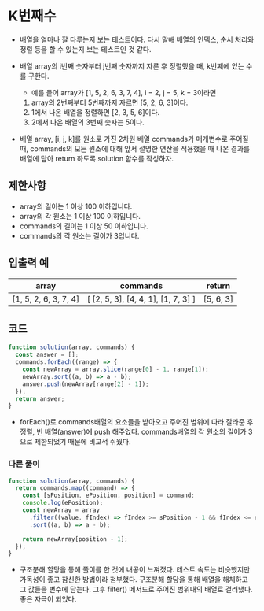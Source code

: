 # K번째수

- 배열을 얼마나 잘 다루는지 보는 테스트이다. 다시 말해 배열의 인덱스, 순서 처리와 정렬 등을 할 수 있는지 보는 테스트인 것 같다.
- 배열 array의 i번째 숫자부터 j번째 숫자까지 자른 후 정렬했을 때, k번째에 있는 수를 구한다.

  - 예를 들어 array가 [1, 5, 2, 6, 3, 7, 4], i = 2, j = 5, k = 3이라면

  1. array의 2번째부터 5번째까지 자르면 [5, 2, 6, 3]이다.
  2. 1에서 나온 배열을 정렬하면 [2, 3, 5, 6]이다.
  3. 2에서 나온 배열의 3번째 숫자는 5이다.

- 배열 array, [i, j, k]를 원소로 가진 2차원 배열 commands가 매개변수로 주어질 때, commands의 모든 원소에 대해 앞서 설명한 연산을 적용했을 때 나온 결과를 배열에 담아 return 하도록 solution 함수를 작성하자.

## 제한사항

- array의 길이는 1 이상 100 이하입니다.
- array의 각 원소는 1 이상 100 이하입니다.
- commands의 길이는 1 이상 50 이하입니다.
- commands의 각 원소는 길이가 3입니다.

## 입출력 예

| array                 | commands                            | return    |
| --------------------- | ----------------------------------- | --------- |
| [1, 5, 2, 6, 3, 7, 4] | [ [2, 5, 3], [4, 4, 1], [1, 7, 3] ] | [5, 6, 3] |

## 코드

```js
function solution(array, commands) {
  const answer = [];
  commands.forEach((range) => {
    const newArray = array.slice(range[0] - 1, range[1]);
    newArray.sort((a, b) => a - b);
    answer.push(newArray[range[2] - 1]);
  });
  return answer;
}
```

- forEach()로 commands배열의 요소들을 받아오고 주어진 범위에 따라 잘라준 후 정렬, 빈 배열(answer)에 push 해주었다. commands배열의 각 원소의 길이가 3으로 제한되었기 때문에 비교적 쉬웠다.

### 다른 풀이

```js
function solution(array, commands) {
  return commands.map((command) => {
    const [sPosition, ePosition, position] = command;
    console.log(ePosition);
    const newArray = array
      .filter((value, fIndex) => fIndex >= sPosition - 1 && fIndex <= ePosition - 1)
      .sort((a, b) => a - b);

    return newArray[position - 1];
  });
}
```

- 구조분해 할당을 통해 풀이를 한 것에 내공이 느껴졌다. 테스트 속도는 비슷했지만 가독성이 좋고 참신한 방법이라 첨부했다. 구조분해 할당을 통해 배열을 해체하고 그 값들을 변수에 담는다. 그후 filter() 메서드로 주어진 범위내의 배열로 걸러냈다. 좋은 자극이 되었다.
